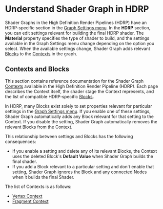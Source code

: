 # Understand Shader Graph in HDRP

Shader Graphs in the High Definition Render Pipelines (HDRP) have an HDRP-specific section in the [Graph Settings menu](https://docs.unity3d.com/Packages/com.unity.shadergraph@latest/index.html?subfolder=/manual/Graph-Settings-Menu.html). In the **HDRP** section, you can edit settings relevant for building the final HDRP shader. The **Material** property specifies the type of shader to build, and the settings available in the Graph Settings menu change depending on the option you select. When the available settings change, Shader Graph adds relevant [Blocks](https://docs.unity3d.com/Packages/com.unity.shadergraph@latest/index.html?subfolder=/manual/Block-Node.html) to the [Contexts](https://docs.unity3d.com/Packages/com.unity.shadergraph@latest/index.html?subfolder=/manual/Master-Stack.html%23contexts) in the graph.

## Contexts and Blocks

This section contains reference documentation for the Shader Graph [Contexts](https://docs.unity3d.com/Packages/com.unity.shadergraph@latest/index.html?subfolder=/manual/Master-Stack.html%23contexts) available in the High Definition Render Pipeline (HDRP). Each page describes the Context itself, the shader stage the Context represents, and the list of compatible HDRP-specific [Blocks](https://docs.unity3d.com/Packages/com.unity.shadergraph@latest/index.html?subfolder=/manual/Block-Node.html).

In HDRP, many Blocks exist solely to set properties relevant for particular settings in the [Graph Settings menu](https://docs.unity3d.com/Packages/com.unity.shadergraph@latest/index.html?subfolder=/manual/Graph-Settings-Menu.html). If you enable one of these settings, Shader Graph automatically adds any Block relevant for that setting to the Context. If you disable the setting, Shader Graph automatically removes the relevant Blocks from the Context.

This relationship between settings and Blocks has the following consequences:

- If you enable a setting and delete any of its relevant Blocks, the Context uses the deleted Block's **Default Value** when Shader Graph builds the final shader.
- If you add a Block relevant to a particular setting and don't enable that setting, Shader Graph ignores the Block and any connected Nodes when it builds the final Shader.

The list of Contexts is as follows:

- [Vertex Context](vertex-context-reference.md)
- [Fragment Context](fragment-context-reference.md)
